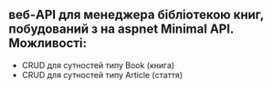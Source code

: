 ## веб-API для менеджера бібліотекою книг, побудований з на aspnet Minimal API. Можливості:
- CRUD для сутностей типу Book (книга)
- CRUD для сутностей типу Article (стаття)
